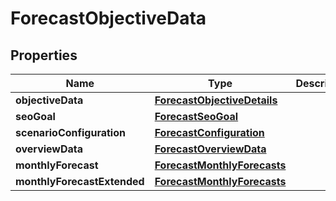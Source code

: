 # ForecastObjectiveData

## Properties
Name | Type | Description | Notes
------------ | ------------- | ------------- | -------------
**objectiveData** | [**ForecastObjectiveDetails**](ForecastObjectiveDetails.md) |  |  [optional]
**seoGoal** | [**ForecastSeoGoal**](ForecastSeoGoal.md) |  |  [optional]
**scenarioConfiguration** | [**ForecastConfiguration**](ForecastConfiguration.md) |  |  [optional]
**overviewData** | [**ForecastOverviewData**](ForecastOverviewData.md) |  |  [optional]
**monthlyForecast** | [**ForecastMonthlyForecasts**](ForecastMonthlyForecasts.md) |  |  [optional]
**monthlyForecastExtended** | [**ForecastMonthlyForecasts**](ForecastMonthlyForecasts.md) |  |  [optional]
